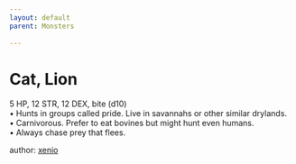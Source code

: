 ```yaml
---
layout: default
parent: Monsters 
   
--- 
```

# Cat, Lion
5 HP, 12 STR, 12 DEX, bite (d10)  
• Hunts in groups called pride.   Live in savannahs or other similar drylands.  
• Carnivorous.   Prefer to eat bovines but might hunt even humans.  
• Always chase prey that flees.  




author: [xenio](https://xenioinabottle.blogspot.com/2021/02/classic-monsters-for-cairnito-part-1.html) 


